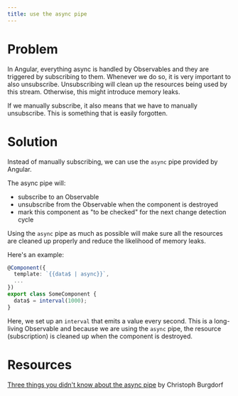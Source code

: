 ```yaml
---
title: use the async pipe
---
```


# Problem

In Angular, everything async is handled by Observables and they are triggered by subscribing to them. Whenever we do so, it is very important to also unsubscribe. Unsubscribing will clean up the resources being used by this stream. Otherwise, this might introduce memory leaks.

If we manually subscribe, it also means that we have to manually unsubscribe. This is something that is easily forgotten.

# Solution

Instead of manually subscribing, we can use the `async` pipe provided by Angular.

The async pipe will:

- subscribe to an Observable
- unsubscribe from the Observable when the component is destroyed
- mark this component as "to be checked" for the next change detection cycle

Using the `async` pipe as much as possible will make sure all the resources are cleaned up properly and reduce the likelihood of memory leaks.

Here's an example:

```ts
@Component({
  template: `{{data$ | async}}`,
  ...
})
export class SomeComponent {
  data$ = interval(1000);
}
```

Here, we set up an `interval` that emits a value every second. This is a long-living Observable and because we are using the `async` pipe, the resource (subscription) is cleaned up when the component is destroyed.

# Resources

[Three things you didn't know about the async pipe](https://blog.thoughtram.io/angular/2017/02/27/three-things-you-didnt-know-about-the-async-pipe.html) by Christoph Burgdorf
